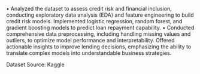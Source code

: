 •	Analyzed the dataset to assess credit risk and financial inclusion, conducting exploratory data analysis (EDA) and feature engineering to build credit risk models. Implemented logistic regression, random forest, and gradient boosting models to predict loan repayment capability.
•	Conducted comprehensive data preprocessing, including handling missing values and outliers, to optimize model performance and interpretability. Offered actionable insights to improve lending decisions, emphasizing the ability to translate complex models into understandable business strategies.


Dataset Source: Kaggle
